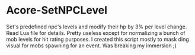 # Acore-SetNPCLevel
Set's predefined npc's levels and modify their hp by 3% per level change. Read Lua file for details.
Pretty useless except for normalizing a bunch of mob levels for hit rating purposes.
I created this script mostly to mask ding visual for mobs spawning for an event. Was breaking my immersion ;)
